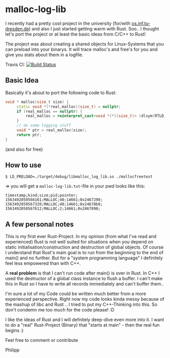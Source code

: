# malloc-log-lib

I recently had a pretty cool project in the university (for/with [os.inf.tu-dresden.de](https://os.inf.tu-dresden.de)) and also I just started getting warm with Rust. Soo.. I thought let's port the project or at least the basic ideas from C/C++  to Rust!

The project was about creating a shared objects for Linux-Systems that you can preload into your binarys. It will trace malloc's and free's for you and give you stats about them in a logfile.

Travis CI: [![Build Status](https://travis-ci.com/phip1611/malloc-log-lib.svg?branch=master)](https://travis-ci.com/phip1611/malloc-log-lib)

## Basic Idea
Basically it's about to port the following code to Rust:
```c++
void * malloc(size_t size) {
     static void *(*real_malloc)(size_t) = nullptr;
     if (real_malloc == nullptr) {
         real_malloc = reinterpret_cast<void *(*)(size_t)> (dlsym(RTLD_NEXT, "malloc"));
     }
     // do some logging stuff
     void * ptr = real_malloc(size);
     return ptr;
}
```

(and also for free)

## How to use
`$ LD_PRELOAD=./target/debug/libmalloc_log_lib.so ./mallocfreetest`

=> you will get a `malloc-log-lib.txt`-file in your pwd
looks like this:
```
timestamp;kind;size;pid;pointer;
1563492050566161;MALLOC;40;14661;0x2467290;
1563492050567320;MALLOC;40;14661;0x24678b0;
1563492050567612;MALLOC;2;14661;0x2467890;
```

## A few personal notes
This is my first ever Rust-Project. In my opinion (from what I've read and experienced) Rust
is not well suited for situations when you depend on static initialisation/construction and 
destruction of global objects. Of course I understand that Rust's main goal is to run from
the beginning to the end of main() and no further. But for a "system programming language" I
definitely feel less empowered than with C++. 

A **real problem** is that I can't run code after main() is over in Rust. In C++ I used the 
destructor of a global class instance to flush a buffer. I can't make this in Rust so 
I have to write all records immediately and can't buffer them..

I'm sure a lot of my Code could be written much 
better from a more experienced perspective. Right now my code looks kinda messy because of the 
mashup of libc and Rust .. I tried to put my C++-Thinking into this. So don't condemn me
too much for the code please! :D

I like the ideas of Rust and I will defnitely deep-dive even more into it. I want to do a 
"real" Rust-Project (Binary) that "starts at main" - then the real fun begins :)

Feel free to comment or contribute

Philipp